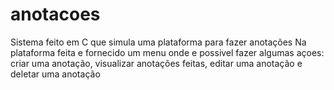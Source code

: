 # anotacoes
Sistema feito em C que simula uma plataforma para fazer anotações
Na plataforma feita e fornecido um menu onde e possivel fazer algumas açoes: criar uma anotação, visualizar anotações feitas, editar uma anotação e deletar uma anotação
